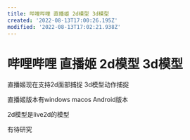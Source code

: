 ```yaml
---
title: 哔哩哔哩 直播姬 2d模型 3d模型
created: '2022-08-13T17:00:26.195Z'
modified: '2022-08-13T17:02:21.938Z'
---
```


# 哔哩哔哩 直播姬 2d模型 3d模型

直播姬现在支持2d面部捕捉 3d模型动作捕捉

直播姬版本有windows macos Android版本

2d模型是live2d的模型

有待研究
